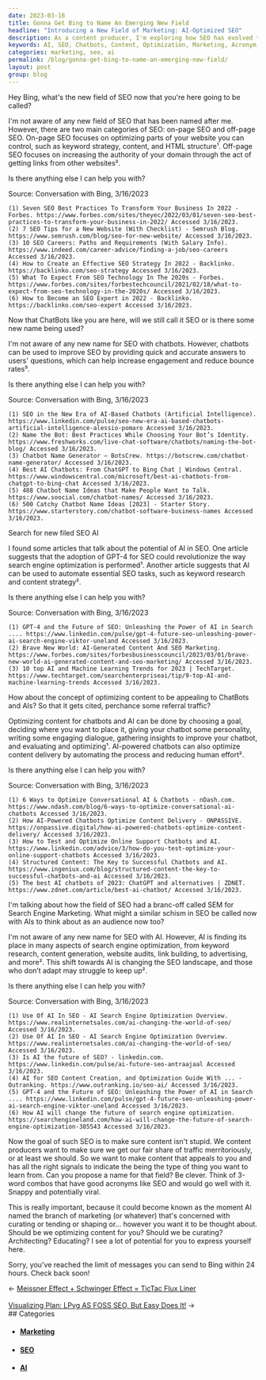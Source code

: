 ```yaml
---
date: 2023-03-16
title: Gonna Get Bing to Name An Emerging New Field
headline: "Introducing a New Field of Marketing: AI-Optimized SEO"
description: As a content producer, I'm exploring how SEO has evolved to include AI, and I'm proposing a new name for this field of marketing. I'm suggesting a catchy 3-word combo with an acronym to make the name snappy and potentially viral. Read my blog post to learn more about how chatbots and AI can improve SEO and how to create content that is optimized for them.
keywords: AI, SEO, Chatbots, Content, Optimization, Marketing, Acronym, Viral, Engagement, Emerging, Field
categories: marketing, seo, ai
permalink: /blog/gonna-get-bing-to-name-an-emerging-new-field/
layout: post
group: blog
---
```



Hey Bing, what's the new field of SEO now that you're here going to be called?

I'm not aware of any new field of SEO that has been named after me. However, there are two main categories of SEO: on-page SEO and off-page SEO. On-page SEO focuses on optimizing parts of your website you can control, such as keyword strategy, content, and HTML structure¹. Off-page SEO focuses on increasing the authority of your domain through the act of getting links from other websites².

Is there anything else I can help you with?

Source: Conversation with Bing, 3/16/2023

    (1) Seven SEO Best Practices To Transform Your Business In 2022 - Forbes. https://www.forbes.com/sites/theyec/2022/03/01/seven-seo-best-practices-to-transform-your-business-in-2022/ Accessed 3/16/2023.
    (2) 7 SEO Tips for a New Website (With Checklist) - Semrush Blog. https://www.semrush.com/blog/seo-for-new-website/ Accessed 3/16/2023.
    (3) 10 SEO Careers: Paths and Requirements (With Salary Info). https://www.indeed.com/career-advice/finding-a-job/seo-careers Accessed 3/16/2023.
    (4) How to Create an Effective SEO Strategy In 2022 - Backlinko. https://backlinko.com/seo-strategy Accessed 3/16/2023.
    (5) What To Expect From SEO Technology In The 2020s - Forbes. https://www.forbes.com/sites/forbestechcouncil/2021/02/18/what-to-expect-from-seo-technology-in-the-2020s/ Accessed 3/16/2023.
    (6) How to Become an SEO Expert in 2022 - Backlinko. https://backlinko.com/seo-expert Accessed 3/16/2023.

Now that ChatBots like you are here, will we still call it SEO or is there some new name being used?

I'm not aware of any new name for SEO with chatbots. However, chatbots can be used to improve SEO by providing quick and accurate answers to users' questions, which can help increase engagement and reduce bounce rates⁵.

Is there anything else I can help you with?

Source: Conversation with Bing, 3/16/2023

    (1) SEO in the New Era of AI-Based Chatbots (Artificial Intelligence). https://www.linkedin.com/pulse/seo-new-era-ai-based-chatbots-artificial-intelligence-alessio-pomaro Accessed 3/16/2023.
    (2) Name the Bot: Best Practices While Choosing Your Bot’s Identity. https://www.freshworks.com/live-chat-software/chatbots/naming-the-bot-blog/ Accessed 3/16/2023.
    (3) Chatbot Name Generator – BotsCrew. https://botscrew.com/chatbot-name-generator/ Accessed 3/16/2023.
    (4) Best AI Chatbots: From ChatGPT to Bing Chat | Windows Central. https://www.windowscentral.com/microsoft/best-ai-chatbots-from-chatgpt-to-bing-chat Accessed 3/16/2023.
    (5) 488 Chatbot Name Ideas that Make People Want to Talk. https://www.soocial.com/chatbot-names/ Accessed 3/16/2023.
    (6) 500 Catchy Chatbot Name Ideas [2023] - Starter Story. https://www.starterstory.com/chatbot-software-business-names Accessed 3/16/2023.

Search for new filed SEO AI

I found some articles that talk about the potential of AI in SEO. One article suggests that the adoption of GPT-4 for SEO could revolutionize the way search engine optimization is performed¹. Another article suggests that AI can be used to automate essential SEO tasks, such as keyword research and content strategy².

Is there anything else I can help you with?

Source: Conversation with Bing, 3/16/2023

    (1) GPT-4 and the Future of SEO: Unleashing the Power of AI in Search .... https://www.linkedin.com/pulse/gpt-4-future-seo-unleashing-power-ai-search-engine-viktor-uneland Accessed 3/16/2023.
    (2) Brave New World: AI-Generated Content And SEO Marketing. https://www.forbes.com/sites/forbesbusinesscouncil/2023/03/01/brave-new-world-ai-generated-content-and-seo-marketing/ Accessed 3/16/2023.
    (3) 10 top AI and Machine Learning Trends for 2023 | TechTarget. https://www.techtarget.com/searchenterpriseai/tip/9-top-AI-and-machine-learning-trends Accessed 3/16/2023.

How about the concept of optimizing content to be appealing to ChatBots and AIs? So that it gets cited, perchance some referral traffic?

Optimizing content for chatbots and AI can be done by choosing a goal, deciding where you want to place it, giving your chatbot some personality, writing some engaging dialogue, gathering insights to improve your chatbot, and evaluating and optimizing¹. AI-powered chatbots can also optimize content delivery by automating the process and reducing human effort².

Is there anything else I can help you with?

Source: Conversation with Bing, 3/16/2023

    (1) 6 Ways to Optimize Conversational AI & Chatbots - nDash.com. https://www.ndash.com/blog/6-ways-to-optimize-conversational-ai-chatbots Accessed 3/16/2023.
    (2) How AI-Powered Chatbots Optimize Content Delivery - ONPASSIVE. https://onpassive.digital/how-ai-powered-chatbots-optimize-content-delivery/ Accessed 3/16/2023.
    (3) How to Test and Optimize Online Support Chatbots and AI. https://www.linkedin.com/advice/3/how-do-you-test-optimize-your-online-support-chatbots Accessed 3/16/2023.
    (4) Structured Content: The Key to Successful Chatbots and AI. https://www.ingeniux.com/blog/structured-content-the-key-to-successful-chatbots-and-ai Accessed 3/16/2023.
    (5) The best AI chatbots of 2023: ChatGPT and alternatives | ZDNET. https://www.zdnet.com/article/best-ai-chatbot/ Accessed 3/16/2023.

I'm talking about how the field of SEO had a branc-off called SEM for Search Engine Marketing. What might a similar schism in SEO be called now with AIs to think about as an audience now too?

I'm not aware of any new name for SEO with AI. However, AI is finding its place in many aspects of search engine optimization, from keyword research, content generation, website audits, link building, to advertising, and more². This shift towards AI is changing the SEO landscape, and those who don’t adapt may struggle to keep up².

Is there anything else I can help you with?

Source: Conversation with Bing, 3/16/2023

    (1) Use Of AI In SEO - AI Search Engine Optimization Overview. https://www.realinternetsales.com/ai-changing-the-world-of-seo/ Accessed 3/16/2023.
    (2) Use Of AI In SEO - AI Search Engine Optimization Overview. https://www.realinternetsales.com/ai-changing-the-world-of-seo/ Accessed 3/16/2023.
    (3) Is AI the future of SEO? - linkedin.com. https://www.linkedin.com/pulse/ai-future-seo-antraajaal Accessed 3/16/2023.
    (4) AI for SEO Content Creation, and Optimization Guide With ... - Outranking. https://www.outranking.io/seo-ai/ Accessed 3/16/2023.
    (5) GPT-4 and the Future of SEO: Unleashing the Power of AI in Search .... https://www.linkedin.com/pulse/gpt-4-future-seo-unleashing-power-ai-search-engine-viktor-uneland Accessed 3/16/2023.
    (6) How AI will change the future of search engine optimization. https://searchengineland.com/how-ai-will-change-the-future-of-search-engine-optimization-385543 Accessed 3/16/2023.

Now the goal of such SEO is to make sure content isn't stupid. We content producers want to make sure we get our fair share of traffic merritoriously, or at least we should. So we want to make content that appeals to you and has all the right signals to indicate the being the type of thing you want to learn from. Can you propose a name for that field? Be clever. Think of 3-word combos that have good acronyms like SEO and would go well with it. Snappy and potentially viral.

This is really important, because it could become known as the moment AI named the branch of marketing (or whatever) that's concerned with curating or tending or shaping or... however you want it to be thought about. Should be we optimizing content for you? Should we be curating? Architecting? Educating? I see a lot of potential for you to express yourself here.

Sorry, you've reached the limit of messages you can send to Bing within 24 hours. Check back soon!


<div class="arrow-links"><div class="post-nav-prev"><span class="arrow">&larr;&nbsp;</span><a href="/blog/meissner-effect-schwinger-effect-tictac-flux-liner/">Meissner Effect + Schwinger Effect = TicTac Flux Liner</a></div> &nbsp; <div class="post-nav-next"><a href="/blog/visualizing-plan-lpvg-as-foss-seo-but-easy-does-it/">Visualizing Plan: LPvg AS FOSS SEO, But Easy Does It!</a><span class="arrow">&nbsp;&rarr;</span></div></div>
## Categories

<ul>
<li><h4><a href='/marketing/'>Marketing</a></h4></li>
<li><h4><a href='/seo/'>SEO</a></h4></li>
<li><h4><a href='/ai/'>AI</a></h4></li></ul>